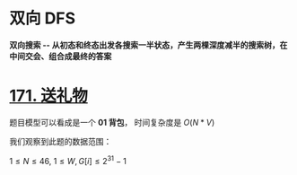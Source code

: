 # 双向 DFS

**双向搜索 -- 从初态和终态出发各搜索一半状态，产生两棵深度减半的搜索树，在中间交会、组合成最终的答案**

# [171. 送礼物](https://www.acwing.com/problem/content/173/)

题目模型可以看成是一个 **01 背包**， 时间复杂度是 $O(N*V)$

我们观察到此题的数据范围：

$1≤N≤46,$
$1≤W,G[i]≤2^{31}−1$
